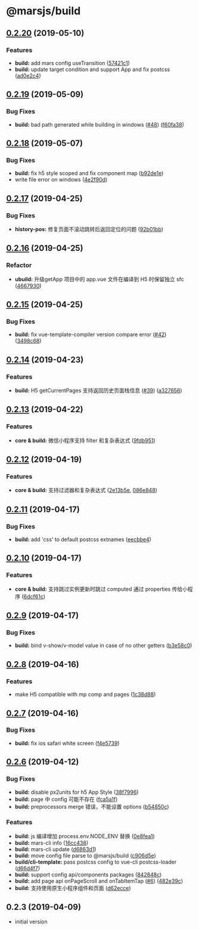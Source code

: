 # @marsjs/build

## [0.2.20](https://github.com/max-team/Mars/compare/@marsjs/build@0.2.19...@marsjs/build@0.2.20) (2019-05-10)


### Features

* **build:** add mars config useTransition ([57421c1](https://github.com/max-team/Mars/commit/57421c1))
* **build:** update target condition and support App and fix postcss ([ad0e2c4](https://github.com/max-team/Mars/commit/ad0e2c4))



## [0.2.19](https://github.com/max-team/Mars/compare/@marsjs/build@0.2.18...@marsjs/build@0.2.19) (2019-05-09)


### Bug Fixes

* **build:** bad path generated while building in windows ([#48](https://github.com/max-team/Mars/issues/48)) ([f60fa38](https://github.com/max-team/Mars/commit/f60fa38))



## [0.2.18](https://github.com/max-team/Mars/compare/@marsjs/build@0.2.17...@marsjs/build@0.2.18) (2019-05-07)


### Bug Fixes

* **build:** fix h5 style scoped and fix component map ([b92de1e](https://github.com/max-team/Mars/commit/b92de1e))
* write file error on windows ([4e2f90d](https://github.com/max-team/Mars/commit/4e2f90d))


## [0.2.17](https://github.com/max-team/Mars/compare/@marsjs/build@0.2.16...@marsjs/build@0.2.17) (2019-04-25)

### Bug Fixes

* **history-pos:** 修复页面不滚动跳转后返回定位的问题 ([92b01bb](https://github.com/max-team/Mars/commit/92b01bb))



## [0.2.16](https://github.com/max-team/Mars/compare/@marsjs/build@0.2.15...@marsjs/build@0.2.16) (2019-04-25)


### Refactor

* **ubuild:** 升级getApp 项目中的 app.vue 文件在编译到 H5 时保留独立 sfc ([4667930](https://github.com/max-team/Mars/commit/4667930))


## [0.2.15](https://github.com/max-team/Mars/compare/@marsjs/build@0.2.14...@marsjs/build@0.2.15) (2019-04-25)


### Bug Fixes

* **build:** fix vue-template-compiler version compare error ([#42](https://github.com/max-team/Mars/issues/42)) ([3498c68](https://github.com/max-team/Mars/commit/3498c68))


## [0.2.14](https://github.com/max-team/Mars/compare/@marsjs/build@0.2.13...@marsjs/build@0.2.14) (2019-04-23)


### Features

* **build:** H5 getCurrentPages 支持返回历史页面栈信息 ([#39](https://github.com/max-team/Mars/issues/39)) ([a327656](https://github.com/max-team/Mars/commit/a327656))



## [0.2.13](https://github.com/max-team/Mars/compare/@marsjs/build@0.2.12...@marsjs/build@0.2.13) (2019-04-22)


### Features

* **core & build:** 微信小程序支持 filter 和复杂表达式 ([9fdb951](https://github.com/max-team/Mars/commit/9fdb951))



## [0.2.12](https://github.com/max-team/Mars/compare/@marsjs/build@0.2.11...@marsjs/build@0.2.12) (2019-04-19)


### Features

* **core & build:** 支持过滤器和复杂表达式 ([2e13b5e](https://github.com/max-team/Mars/commit/2e13b5e), [086e848](https://github.com/max-team/Mars/commit/086e848))



## [0.2.11](https://github.com/max-team/Mars/compare/@marsjs/build@0.2.10...@marsjs/build@0.2.11) (2019-04-17)


### Bug Fixes

* **build:** add 'css' to default postcss extnames ([eecbbe4](https://github.com/max-team/Mars/commit/eecbbe4))



## [0.2.10](https://github.com/max-team/Mars/compare/@marsjs/build@0.2.9...@marsjs/build@0.2.10) (2019-04-17)

### Features

* **core & build:** 支持跳过实例更新时跳过 computed 通过 properties 传给小程序 ([6dcf61c](https://github.com/max-team/Mars/commit/6dcf61c))


## [0.2.9](https://github.com/max-team/Mars/compare/@marsjs/build@0.2.8...@marsjs/build@0.2.9) (2019-04-17)


### Bug Fixes

* **build:** bind v-show/v-model value in case of no other getters ([b3e58c0](https://github.com/max-team/Mars/commit/b3e58c0))


## [0.2.8](https://github.com/max-team/Mars/compare/@marsjs/build@0.2.7...@marsjs/build@0.2.8) (2019-04-16)


### Features

* make H5 compatible with mp comp and pages ([1c38d88](https://github.com/max-team/Mars/commit/1c38d88))



## [0.2.7](https://github.com/max-team/Mars/compare/@marsjs/build@0.2.6...@marsjs/build@0.2.7) (2019-04-16)


### Bug Fixes

* **build:** fix ios safari white screen ([f4e5739](https://github.com/max-team/Mars/commit/f4e5739))



## [0.2.6](https://github.com/max-team/Mars/compare/@marsjs/build@0.2.3...@marsjs/build@0.2.6) (2019-04-12)


### Bug Fixes

* **build:** disable px2units for h5 App Style ([38f7996](https://github.com/max-team/Mars/commit/38f7996))
* **build:** page 中 config 可能不存在 ([fca5a1f](https://github.com/max-team/Mars/commit/fca5a1f))
* **build:** preprocessors merge 错误，不能设置 options ([b54850c](https://github.com/max-team/Mars/commit/b54850c))


### Features

* **build:** js 编译增加 process.env.NODE_ENV 替换 ([0e8fea1](https://github.com/max-team/Mars/commit/0e8fea1))
* **build:** mars-cli info ([16cc438](https://github.com/max-team/Mars/commit/16cc438))
* **build:** mars-cli update ([d6863d1](https://github.com/max-team/Mars/commit/d6863d1))
* **build:** move config file parse to @marsjs/build ([c906d5e](https://github.com/max-team/Mars/commit/c906d5e))
* **build/cli-template:** pass postcss config to vue-cli postcss-loader ([d66d4f7](https://github.com/max-team/Mars/commit/d66d4f7))
* **build:** support config api/components packages ([842848c](https://github.com/max-team/Mars/commit/842848c))
* **build:**  add page api onPageScroll and onTabItemTap ([#6](https://github.com/max-team/Mars/issues/6)) ([482e39c](https://github.com/max-team/Mars/commit/482e39c))
* **build:** 支持使用原生小程序组件和页面 ([d62ecce](https://github.com/max-team/Mars/commit/d62ecce))

## 0.2.3 (2019-04-09)

- initial version
